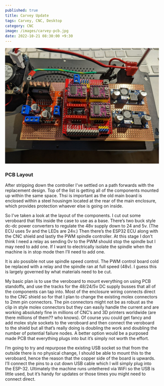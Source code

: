 ```yaml
---
published: true
title: Carvey Update
tags: Carvey, CNC, Desktop
category: CNC
image: /images/carvey-pcb.jpg
date: 2022-10-21 08:30:00 +9:30
---
```


![/images/carvey-pcb.jpg](/images/carvey-pcb.jpg)


### PCB Layout

After stripping down the controller I've settled on a path forwards with the replacement design. Top of the list is getting all of the components mounted up within the same space. Thsi is important as the old main board is enclosed within a steel housingm located at the rear of the main enclosure, which provides protection whaever else is going on inside.

So I've taken a look at the layout of the components. I cut out some veroboard that fits inside the case to use as a base. There’s two buck style dc-dc power converters to regulate the 48v supply down to 24 and 5v. (The ECU uses 5v and the LEDs are 24v.) Then there’s the ESP32 ECU along with the CNC shield and lastly the PWM spindle controller. At this stage I don’t think I need a relay as sending 0v to the PWM should stop the spindle but I may need to add one. If I want to electrically isolate the spindle when the machine is in stop mode then I’ll need to add one.

It is alo possible not use spindle speed control. The PWM control board cold be replaced with a relay and the spindle ran at full speed (48v). I guess this is largely governed by what materials need to be cut.

My basic plan is to use the veroboard to mount everything on using PCB standoffs, and use the tracks for the 48/24/5v DC supply busses that all of the components can tap into. Most of the enclosure wiring connects direct to the CNC shield so for that I plan to change the existing molex connectors to 2mm pin connectors. The pin connectors might not be as robust as the clip in style molex connectors but they can easily handle the current and are working absolutely fine in millions of CNC’s and 3D printers worldwide (are there millions of them?? who knows). Of course you could get fancy and add molex style sockets to the veroboard and then connect the veroboard to the shield but all that’s really doing is doubling the work and doubling the number of potential failure nodes. A better option would be a purposed made PCB that everything plugs into but it’s simply not worth the effort.

I’m going to try and repurpose the existing USB socket so that from the outside there is no physical change, I should be able to mount this to the veroboard, hence the reason that the copper side of the board is upwards. I’ll connect the pins to a cut down USB cable which I will simply plug into the ESP-32. Ultimately the machine runs untethered via WiFi so the USB is little used, but it’s handy for updates or those times you might need to connect direct.
